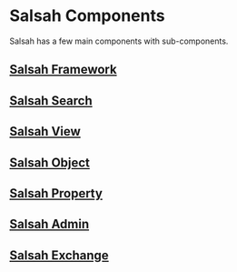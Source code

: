 # Salsah Components #

Salsah has a few main components with sub-components.

## [Salsah Framework](framework/Readme.md)

## [Salsah Search](search/Readme.md)

## [Salsah View](view/Readme.md)

## [Salsah Object](object/Readme.md)

## [Salsah Property](property/Readme.md)

## [Salsah Admin](admin/Readme.md)

## [Salsah Exchange](exchange/Readme.md)
